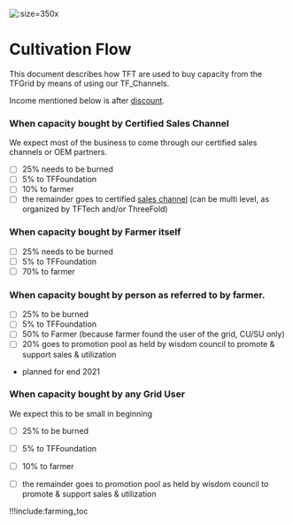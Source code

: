 ![](img/farming_reward.jpg ':size=350x')


# Cultivation Flow

This document describes how TFT are used to buy capacity from the TFGrid by means of using our TF_Channels.

Income mentioned below is after [discount](staking_discount_levels).

### When capacity bought by Certified Sales Channel

We expect most of the business to come through our certified sales channels or OEM partners.

- [ ] 25% needs to be burned
- [ ] 5% to TFFoundation 
- [ ] 10% to farmer 
- [ ] the remainder goes to certified [sales channel](threefold_sales_channel) (can be multi level, as organized by TFTech and/or ThreeFold)

### When capacity bought by Farmer itself

- [ ] 25% needs to be burned
- [ ] 5% to TFFoundation 
- [ ] 70% to farmer

### When capacity bought by person as referred to by farmer.

- [ ] 25% to be burned
- [ ] 5% to TFFoundation
- [ ] 50% to Farmer (because farmer found the user of the grid, CU/SU only)
- [ ] 20% goes to promotion pool as held by wisdom council to promote & support sales & utilization
- planned for end 2021

### When capacity bought by any Grid User

We expect this to be small in beginning

- [ ] 25% to be burned
- [ ] 5% to TFFoundation
- [ ] 10% to farmer
- [ ] the remainder goes to promotion pool as held by wisdom council to promote & support sales & utilization


<!-- !!!include:staking_farmed_tft -->

!!!include:farming_toc